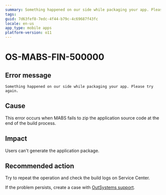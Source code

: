 ```yaml
---
summary: Something happened on our side while packaging your app. Please try again.
tags:
guid: 7d63fef8-7edc-4f44-b79c-4c69687f43fc
locale: en-us
app_type: mobile apps
platform-version: o11
---
```


# OS-MABS-FIN-500000

## Error message

`Something happened on our side while packaging your app. Please try again.`

## Cause

This error occurs when MABS fails to zip the application source code at the end of the build process.

## Impact

Users can't generate the application package.

## Recommended action
Try to repeat the operation and check the build logs on Service Center.

If the problem persists, create a case with [OutSystems support](https://www.outsystems.com/support/portal/open-support-case?ErrorCode=OS-MABS-FIN-50000).
